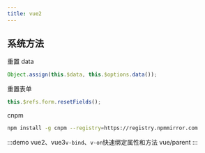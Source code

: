```yaml
---
title: vue2
---
```


## 系统方法

重置 data

```js
Object.assign(this.$data, this.$options.data());
```

重置表单

```js
this.$refs.form.resetFields();
```

cnpm

```sh
npm install -g cnpm --registry=https://registry.npmmirror.com
```
:::demo vue2、vue3`v-bind`、`v-on`快速绑定属性和方法
vue/parent
:::
